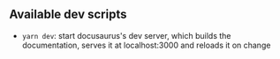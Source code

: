 ## Available dev scripts

* `yarn dev`: start docusaurus's dev server, which builds the documentation,
  serves it at localhost:3000 and reloads it on change
